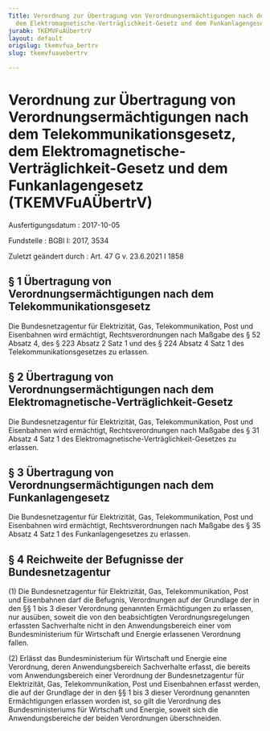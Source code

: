 ```yaml
---
Title: Verordnung zur Übertragung von Verordnungsermächtigungen nach dem Telekommunikationsgesetz,
  dem Elektromagnetische-Verträglichkeit-Gesetz und dem Funkanlagengesetz
jurabk: TKEMVFuAÜbertrV
layout: default
origslug: tkemvfua_bertrv
slug: tkemvfuauebertrv

---
```


# Verordnung zur Übertragung von Verordnungsermächtigungen nach dem Telekommunikationsgesetz, dem Elektromagnetische-Verträglichkeit-Gesetz und dem Funkanlagengesetz (TKEMVFuAÜbertrV)

Ausfertigungsdatum
:   2017-10-05

Fundstelle
:   BGBl I: 2017, 3534

Zuletzt geändert durch
:   Art. 47 G v. 23.6.2021 I 1858


## § 1 Übertragung von Verordnungsermächtigungen nach dem Telekommunikationsgesetz

Die Bundesnetzagentur für Elektrizität, Gas, Telekommunikation, Post und Eisenbahnen wird ermächtigt, Rechtsverordnungen nach Maßgabe des § 52 Absatz 4, des § 223 Absatz 2 Satz 1 und des § 224 Absatz 4 Satz 1 des Telekommunikationsgesetzes zu erlassen.


## § 2 Übertragung von Verordnungsermächtigungen nach dem Elektromagnetische-Verträglichkeit-Gesetz

Die Bundesnetzagentur für Elektrizität, Gas, Telekommunikation, Post und Eisenbahnen wird ermächtigt, Rechtsverordnungen nach Maßgabe des § 31 Absatz 4 Satz 1 des Elektromagnetische-Verträglichkeit-Gesetzes zu erlassen.


## § 3 Übertragung von Verordnungsermächtigungen nach dem Funkanlagengesetz

Die Bundesnetzagentur für Elektrizität, Gas, Telekommunikation, Post und Eisenbahnen wird ermächtigt, Rechtsverordnungen nach Maßgabe des § 35 Absatz 4 Satz 1 des Funkanlagengesetzes zu erlassen.


## § 4 Reichweite der Befugnisse der Bundesnetzagentur

(1) Die Bundesnetzagentur für Elektrizität, Gas, Telekommunikation, Post und Eisenbahnen darf die Befugnis, Verordnungen auf der Grundlage der in den §§ 1 bis 3 dieser Verordnung genannten Ermächtigungen zu erlassen, nur ausüben, soweit die von den beabsichtigten Verordnungsregelungen erfassten Sachverhalte nicht in den Anwendungsbereich einer vom Bundesministerium für Wirtschaft und Energie erlassenen Verordnung fallen.

(2) Erlässt das Bundesministerium für Wirtschaft und Energie eine Verordnung, deren Anwendungsbereich Sachverhalte erfasst, die bereits vom Anwendungsbereich einer Verordnung der Bundesnetzagentur für Elektrizität, Gas, Telekommunikation, Post und Eisenbahnen erfasst werden, die auf der Grundlage der in den §§ 1 bis 3 dieser Verordnung genannten Ermächtigungen erlassen worden ist, so gilt die Verordnung des Bundesministeriums für Wirtschaft und Energie, soweit sich die Anwendungsbereiche der beiden Verordnungen überschneiden.

